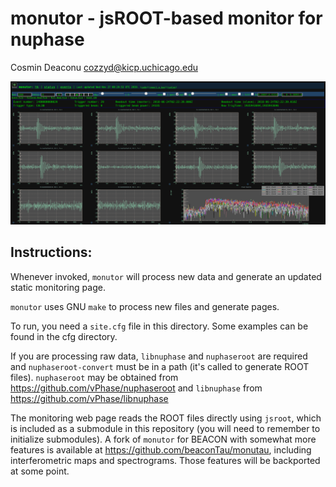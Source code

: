# monutor  - jsROOT-based monitor for nuphase

Cosmin Deaconu <cozzyd@kicp.uchicago.edu>

![Screenshot of monutor](screenshot.png)

## Instructions: 

Whenever invoked, `monutor` will process new data and generate an updated static monitoring page. 

`monutor` uses GNU `make` to process new files and generate pages. 

To run, you need a `site.cfg` file in this directory. Some examples can be found in the cfg directory.

If you are processing raw data,  `libnuphase` and `nuphaseroot` are required and `nuphaseroot-convert` must be in a path (it's called to generate ROOT files). `nuphaseroot` may be obtained from https://github.com/vPhase/nuphaseroot and `libnuphase` from https://github.com/vPhase/libnuphase 


The monitoring web page reads the ROOT files directly using `jsroot`, which is included as a submodule in this repository (you will need to remember to initialize submodules). A fork of `monutor` for BEACON with somewhat more features is available at https://github.com/beaconTau/monutau, including interferometric maps and spectrograms. Those features will be backported at some point.  
  



